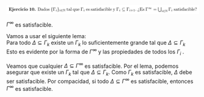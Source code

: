 ![Alt text](./image.png)

$\Gamma ^ \infty$ es satisfacible.

Vamos a usar el siguiente lema:  
Para todo $\Delta \subseteq \Gamma_k$ existe un $\Gamma_k$ lo suficientemente grande tal que $\Delta \subseteq \Gamma_k$  
Esto es evidente por la forma de $\Gamma ^ \infty$ y las propiedades de todos los $\Gamma_i$ .


Veamos que cualquier $\Delta \subseteq \Gamma ^ \infty$ es satisfacible. 
Por el lema, podemos asegurar que existe un $\Gamma_k$ tal que $\Delta \subseteq \Gamma_k$. 
Como $\Gamma_k$ es satisfacible, $\Delta$ debe ser satisfacible. 
Por compacidad, si todo $\Delta \subseteq \Gamma ^ \infty$ es satisfacible, entonces $\Gamma ^ \infty$ es satisfacible.